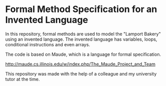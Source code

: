 # Formal Method Specification for an Invented Language

In this repository, formal methods are used to model the "Lamport Bakery" using an invented language.
The invented language has variables, loops, conditional instructions and even arrays.

The code is based on Maude, which is a language for formal specification.


http://maude.cs.illinois.edu/w/index.php/The_Maude_Project_and_Team


This repository was made with the help of a colleague and my university tutor at the time.
